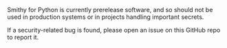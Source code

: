 Smithy for Python is currently prerelease software, and so should not be used
in production systems or in projects handling important secrets.

If a security-related bug is found, please open an issue on this GitHub repo
to report it.